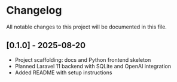 # Changelog

All notable changes to this project will be documented in this file.

## [0.1.0] - 2025-08-20
- Project scaffolding: docs and Python frontend skeleton
- Planned Laravel 11 backend with SQLite and OpenAI integration
- Added README with setup instructions

